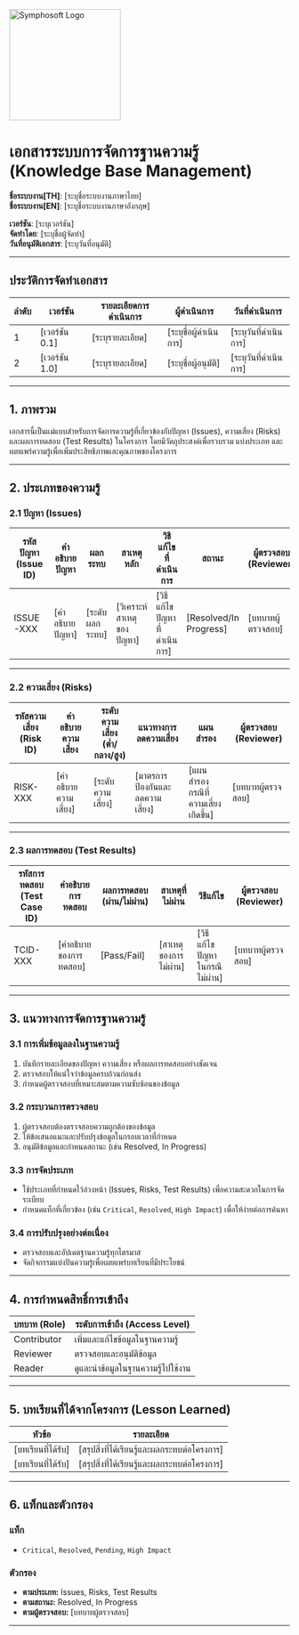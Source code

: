 <img src="https://www.symphosoft.com/logo/symphosoftLogo.png" alt="Symphosoft Logo" width="200"/>

# เอกสารระบบการจัดการฐานความรู้ (Knowledge Base Management)
**ชื่อระบบงาน[TH]**: [ระบุชื่อระบบงานภาษาไทย]  
**ชื่อระบบงาน[EN]**: [ระบุชื่อระบบงานภาษาอังกฤษ]  

**เวอร์ชัน**: [ระบุเวอร์ชัน]  
**จัดทำโดย**: [ระบุชื่อผู้จัดทำ]  
**วันที่อนุมัติเอกสาร**: [ระบุวันที่อนุมัติ]  

---

## ประวัติการจัดทำเอกสาร

| ลำดับ | เวอร์ชัน | รายละเอียดการดำเนินการ                       | ผู้ดำเนินการ         | วันที่ดำเนินการ       |
|-------|----------|-----------------------------------------------|----------------------|-----------------------|
| 1     | [เวอร์ชัน 0.1] | [ระบุรายละเอียด]                          | [ระบุชื่อผู้ดำเนินการ] | [ระบุวันที่ดำเนินการ] |
| 2     | [เวอร์ชัน 1.0] | [ระบุรายละเอียด]                          | [ระบุชื่อผู้อนุมัติ]  | [ระบุวันที่ดำเนินการ] |

---  

## 1. ภาพรวม
เอกสารนี้เป็นแม่แบบสำหรับการจัดการความรู้ที่เกี่ยวข้องกับปัญหา (Issues), ความเสี่ยง (Risks) และผลการทดสอบ (Test Results) ในโครงการ โดยมีวัตถุประสงค์เพื่อรวบรวม แบ่งประเภท และเผยแพร่ความรู้เพื่อเพิ่มประสิทธิภาพและคุณภาพของโครงการ

---

## 2. ประเภทของความรู้

### 2.1 ปัญหา (Issues)  

| **รหัสปัญหา (Issue ID)** | **คำอธิบายปัญหา**        | **ผลกระทบ**               | **สาเหตุหลัก**                  | **วิธีแก้ไขที่ดำเนินการ**                 | **สถานะ**         | **ผู้ตรวจสอบ (Reviewer)** |
|---------------------------|---------------------------|----------------------------|----------------------------------|--------------------------------------------|-------------------|----------------------------|
| ISSUE-XXX                 | [คำอธิบายปัญหา]          | [ระดับผลกระทบ]             | [วิเคราะห์สาเหตุของปัญหา]        | [วิธีแก้ไขปัญหาที่ดำเนินการ]               | [Resolved/In Progress] | [บทบาทผู้ตรวจสอบ]       |  

---

### 2.2 ความเสี่ยง (Risks)  

| **รหัสความเสี่ยง (Risk ID)** | **คำอธิบายความเสี่ยง**       | **ระดับความเสี่ยง** (ต่ำ/กลาง/สูง) | **แนวทางการลดความเสี่ยง**           | **แผนสำรอง**                     | **ผู้ตรวจสอบ (Reviewer)** |
|-------------------------------|--------------------------------|-------------------------------------|-------------------------------------|----------------------------------|----------------------------|
| RISK-XXX                      | [คำอธิบายความเสี่ยง]          | [ระดับความเสี่ยง]                  | [มาตรการป้องกันและลดความเสี่ยง]     | [แผนสำรองกรณีที่ความเสี่ยงเกิดขึ้น] | [บทบาทผู้ตรวจสอบ]       |  

---

### 2.3 ผลการทดสอบ (Test Results)  

| **รหัสการทดสอบ (Test Case ID)** | **คำอธิบายการทดสอบ**            | **ผลการทดสอบ** (ผ่าน/ไม่ผ่าน) | **สาเหตุที่ไม่ผ่าน**             | **วิธีแก้ไข**                     | **ผู้ตรวจสอบ (Reviewer)** |
|----------------------------------|-----------------------------------|--------------------------------|----------------------------------|----------------------------------|----------------------------|
| TCID-XXX                         | [คำอธิบายของการทดสอบ]           | [Pass/Fail]                   | [สาเหตุของการไม่ผ่าน]            | [วิธีแก้ไขปัญหาในกรณีไม่ผ่าน]    | [บทบาทผู้ตรวจสอบ]       |  

---

## 3. แนวทางการจัดการฐานความรู้

### 3.1 การเพิ่มข้อมูลลงในฐานความรู้
1. บันทึกรายละเอียดของปัญหา ความเสี่ยง หรือผลการทดสอบอย่างชัดเจน
2. ตรวจสอบให้แน่ใจว่าข้อมูลครบถ้วนก่อนส่ง
3. กำหนดผู้ตรวจสอบที่เหมาะสมตามความซับซ้อนของข้อมูล

### 3.2 กระบวนการตรวจสอบ
1. ผู้ตรวจสอบต้องตรวจสอบความถูกต้องของข้อมูล
2. ให้ข้อเสนอแนะและปรับปรุงข้อมูลในกรอบเวลาที่กำหนด
3. อนุมัติข้อมูลและกำหนดสถานะ (เช่น Resolved, In Progress)

### 3.3 การจัดประเภท
- ใช้ประเภทที่กำหนดไว้ล่วงหน้า (Issues, Risks, Test Results) เพื่อความสะดวกในการจัดระเบียบ
- กำหนดแท็กที่เกี่ยวข้อง (เช่น `Critical`, `Resolved`, `High Impact`) เพื่อให้ง่ายต่อการค้นหา

### 3.4 การปรับปรุงอย่างต่อเนื่อง
- ตรวจสอบและอัปเดตฐานความรู้ทุกไตรมาส
- จัดกิจกรรมแบ่งปันความรู้เพื่อเผยแพร่บทเรียนที่มีประโยชน์

---

## 4. การกำหนดสิทธิ์การเข้าถึง

| **บทบาท (Role)**   | **ระดับการเข้าถึง (Access Level)**       |
|---------------------|------------------------------------------|
| Contributor         | เพิ่มและแก้ไขข้อมูลในฐานความรู้        |
| Reviewer            | ตรวจสอบและอนุมัติข้อมูล                |
| Reader              | ดูและนำข้อมูลในฐานความรู้ไปใช้งาน       |  

---

## 5. บทเรียนที่ได้จากโครงการ (Lesson Learned)  

| **หัวข้อ**              | **รายละเอียด**                                         |
|--------------------------|-------------------------------------------------------|
| [บทเรียนที่ได้รับ]       | [สรุปสิ่งที่ได้เรียนรู้และผลกระทบต่อโครงการ]         |
| [บทเรียนที่ได้รับ]       | [สรุปสิ่งที่ได้เรียนรู้และผลกระทบต่อโครงการ]         |  

---

## 6. แท็กและตัวกรอง

### แท็ก
- `Critical`, `Resolved`, `Pending`, `High Impact`

### ตัวกรอง
- **ตามประเภท:** Issues, Risks, Test Results
- **ตามสถานะ:** Resolved, In Progress
- **ตามผู้ตรวจสอบ:** [บทบาทผู้ตรวจสอบ]

---